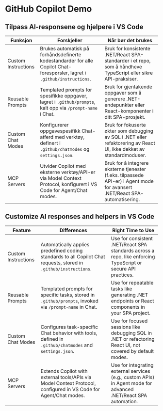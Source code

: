 # GitHub Copilot Demo

## Tilpass AI-responsene og hjelpere i VS Code

| Funksjon            | Forskjeller                                                                                                                | Når bør det brukes                                                                                                          |
| ------------------- | -------------------------------------------------------------------------------------------------------------------------- | --------------------------------------------------------------------------------------------------------------------------- |
| Custom Instructions | Brukes automatisk på forhåndsdefinerte kodestandarder for alle Copilot Chat-forespørsler, lagret i `.github/instructions`. | Bruk for konsistente .NET/React SPA-standarder i et repo, som å håndheve TypeScript eller sikre API-praksiser.              |
| Reusable Prompts    | Templated prompts for spesifikke oppgaver, lagret i `.github/prompts`, kalt opp via `/prompt-name` i Chat.                 | Bruk for gjentakende oppgaver som å generere .NET-endepunkter eller React-komponenter i ditt SPA-prosjekt.                  |
| Custom Chat Modes   | Konfigurerer oppgavespesifikk Chat-atferd med verktøy, definert i `.github/chatmodes` og `settings.json`.                  | Bruk for fokuserte økter som debugging av SQL i .NET eller refaktorering av React UI, ikke dekket av standardmoduser.       |
| MCP Servers         | Utvider Copilot med eksterne verktøy/API-er via Model Context Protocol, konfigurert i VS Code for Agent/Chat modes.        | Bruk for å integrere eksterne tjenester (f.eks. tilpassede API-er) i Agent mode for avansert .NET/React SPA-automatisering. |

## Customize AI responses and helpers in VS Code

| Feature             | Differences                                                                                                       | Right Time to Use                                                                                               |
| ------------------- | ----------------------------------------------------------------------------------------------------------------- | --------------------------------------------------------------------------------------------------------------- |
| Custom Instructions | Automatically applies predefined coding standards to all Copilot Chat requests, stored in `.github/instructions`. | Use for consistent .NET/React SPA standards across a repo, like enforcing TypeScript or secure API practices.   |
| Reusable Prompts    | Templated prompts for specific tasks, stored in `.github/prompts`, invoked via `/prompt-name` in Chat.            | Use for repeatable tasks like generating .NET endpoints or React components in your SPA project.                |
| Custom Chat Modes   | Configures task-specific Chat behavior with tools, defined in `.github/chatmodes` and `settings.json`.            | Use for focused sessions like debugging SQL in .NET or refactoring React UI, not covered by default modes.      |
| MCP Servers         | Extends Copilot with external tools/APIs via Model Context Protocol, configured in VS Code for Agent/Chat modes.  | Use for integrating external services (e.g., custom APIs) in Agent mode for advanced .NET/React SPA automation. |
